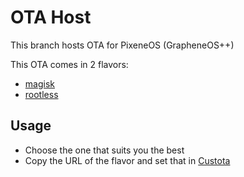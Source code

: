 # OTA Host

This branch hosts OTA for PixeneOS (GrapheneOS++)

This OTA comes in 2 flavors:

- [magisk](https://pixincreate.github.io/PixeneOS/magisk/)
- [rootless](https://pixincreate.github.io/PixeneOS/rootless/)

## Usage

- Choose the one that suits you the best
- Copy the URL of the flavor and set that in [Custota](https://github.com/chenxiaolong/Custota#usage)
